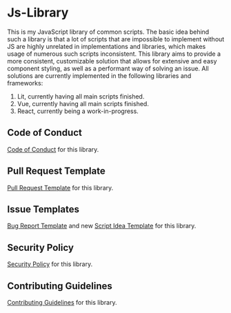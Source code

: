 # Js-Library

This is my JavaScript library of common scripts.
The basic idea behind such a library is that a lot of scripts
that are impossible to implement without JS are highly unrelated
in implementations and libraries, which makes usage of numerous such
scripts inconsistent. This library aims to provide a more consistent,
customizable solution that allows for extensive and easy component styling,
as well as a performant way of solving an issue. 
All solutions are currently implemented in the following libraries and frameworks:
1. Lit, currently having all main scripts finished.
2. Vue, currently having all main scripts finished.
3. React, currently being a work-in-progress.

## Code of Conduct
[Code of Conduct](https://github.com/YuraVolk/Js-Library/blob/master/CODE_OF_CONDUCT.md) for this library.

## Pull Request Template
[Pull Request Template](https://github.com/YuraVolk/Js-Library/blob/master/pull_request_template.md) for this library.

## Issue Templates
[Bug Report Template](https://github.com/YuraVolk/Js-Library/blob/master/.github/ISSUE_TEMPLATE/bug_report.md) and new [Script Idea Template](https://github.com/YuraVolk/Js-Library/blob/master/.github/ISSUE_TEMPLATE/feature_request.md) for this library.

## Security Policy 
[Security Policy](https://github.com/YuraVolk/Js-Library/blob/master/SECURITY.md) for this library.

## Contributing Guidelines
[Contributing Guidelines](https://github.com/YuraVolk/Js-Library/blob/master/CONTRIBUTING.md) for this library.
